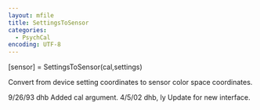 ```yaml
---
layout: mfile
title: SettingsToSensor
categories:
  - PsychCal
encoding: UTF-8
---
```


[sensor] = SettingsToSensor(cal,settings)

Convert from device setting coordinates to
sensor color space coordinates.

9/26/93    dhb   Added cal argument.
4/5/02     dhb, ly  Update for new interface.